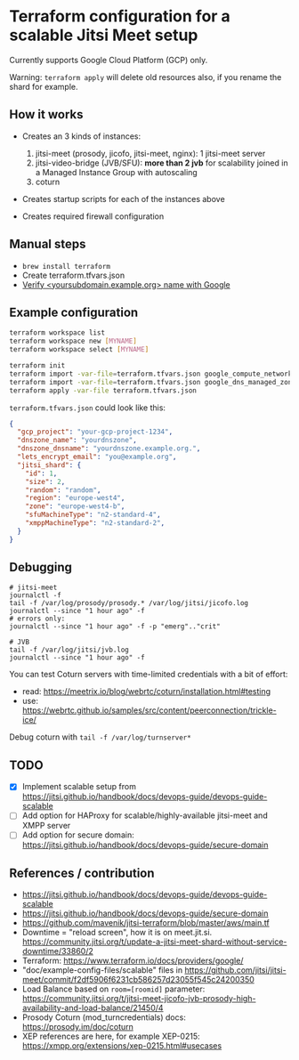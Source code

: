 # Terraform configuration for a scalable Jitsi Meet setup

Currently supports Google Cloud Platform (GCP) only.

Warning: `terraform apply` will delete old resources also, if you rename the shard for example.

## How it works

- Creates an 3 kinds of instances:

  1. jitsi-meet (prosody, jicofo, jitsi-meet, nginx): 1 jitsi-meet server
  2. jitsi-video-bridge (JVB/SFU): **more than 2 jvb** for scalability joined in a Managed Instance Group with autoscaling
  3. coturn

- Creates startup scripts for each of the instances above
- Creates required firewall configuration

## Manual steps
- `brew install terraform`
- Create terraform.tfvars.json
- [Verify <yoursubdomain.example.org> name with Google](https://www.google.com/webmasters/verification/verification?domain=yoursubdomain.example.org)

## Example configuration

```bash
terraform workspace list
terraform workspace new [MYNAME]
terraform workspace select [MYNAME]

terraform init
terraform import -var-file=terraform.tfvars.json google_compute_network.default default
terraform import -var-file=terraform.tfvars.json google_dns_managed_zone.default [name of your preconfigured dns zone]
terraform apply -var-file terraform.tfvars.json
```

`terraform.tfvars.json` could look like this:

```json
{
  "gcp_project": "your-gcp-project-1234",
  "dnszone_name": "yourdnszone",
  "dnszone_dnsname": "yourdnszone.example.org.",
  "lets_encrypt_email": "you@example.org",
  "jitsi_shard": {
    "id": 1,
    "size": 2,
    "random": "random",
    "region": "europe-west4",
    "zone": "europe-west4-b",
    "sfuMachineType": "n2-standard-4",
    "xmppMachineType": "n2-standard-2",
  }
}
```

## Debugging
```
# jitsi-meet
journalctl -f
tail -f /var/log/prosody/prosody.* /var/log/jitsi/jicofo.log
journalctl --since "1 hour ago" -f
# errors only:
journalctl --since "1 hour ago" -f -p "emerg".."crit"

# JVB
tail -f /var/log/jitsi/jvb.log
journalctl --since "1 hour ago" -f
```

You can test Coturn servers with time-limited credentials with a bit of effort:
- read: https://meetrix.io/blog/webrtc/coturn/installation.html#testing
- use: https://webrtc.github.io/samples/src/content/peerconnection/trickle-ice/

Debug coturn with `tail -f /var/log/turnserver*`

## TODO
- [x] Implement scalable setup from https://jitsi.github.io/handbook/docs/devops-guide/devops-guide-scalable
- [ ] Add option for HAProxy for scalable/highly-available jitsi-meet and XMPP server
- [ ] Add option for secure domain: https://jitsi.github.io/handbook/docs/devops-guide/secure-domain

## References / contribution

- https://jitsi.github.io/handbook/docs/devops-guide/devops-guide-scalable
- https://jitsi.github.io/handbook/docs/devops-guide/secure-domain
- https://github.com/mavenik/jitsi-terraform/blob/master/aws/main.tf
- Downtime = "reload screen", how it is on meet.jit.si. https://community.jitsi.org/t/update-a-jitsi-meet-shard-without-service-downtime/33860/2
- Terraform: https://www.terraform.io/docs/providers/google/
- "doc/example-config-files/scalable" files in https://github.com/jitsi/jitsi-meet/commit/f2df5906f6231cb586257d23055f545c24200350
- Load Balance based on `room=[roomid]` parameter: https://community.jitsi.org/t/jitsi-meet-jicofo-jvb-prosody-high-availability-and-load-balance/21450/4
- Prosody Coturn (mod_turncredentials) docs: https://prosody.im/doc/coturn
- XEP references are here, for example XEP-0215: https://xmpp.org/extensions/xep-0215.html#usecases
